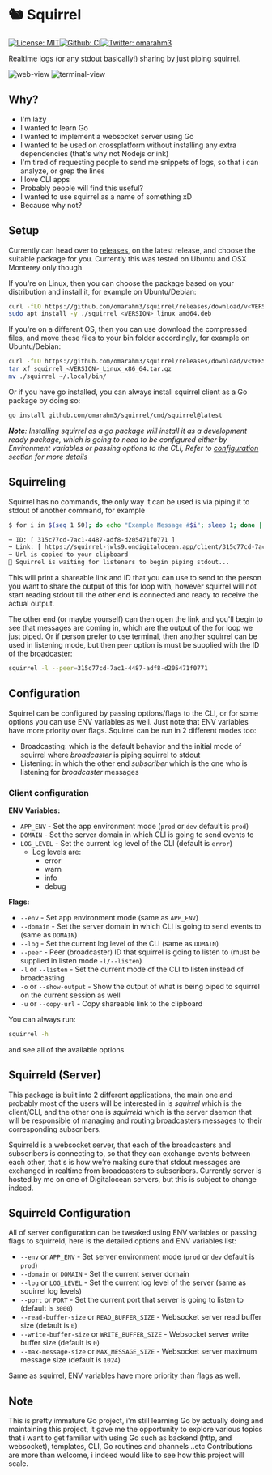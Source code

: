 # 🐿️ Squirrel
[![License: MIT](https://img.shields.io/badge/License-MIT-yellow.svg)](./LICENSE)[![Github: CI](https://img.shields.io/github/workflow/status/omarahm3/squirrel/CI/master)](https://github.com/omarahm3/squirrel/actions)[![Twitter: omarahm3](https://img.shields.io/twitter/follow/omarahm3.svg?style=social)](https://twitter.com/omarahm3)

Realtime logs (or any stdout basically!) sharing by just piping squirrel.

![web-view](https://user-images.githubusercontent.com/8606113/156921849-2ae60d76-be21-4271-adf3-fe20fd9a75f5.gif)
![terminal-view](https://user-images.githubusercontent.com/8606113/156922080-5e881e4c-6999-4f18-a04b-5454bba7965f.gif)

## Why?
- I'm lazy
- I wanted to learn Go
- I wanted to implement a websocket server using Go
- I wanted to be used on crossplatform without installing any extra dependencies (that's why not Nodejs or ink)
- I'm tired of requesting people to send me snippets of logs, so that i can analyze, or grep the lines
- I love CLI apps
- Probably people will find this useful?
- I wanted to use squirrel as a name of something xD
- Because why not?

## Setup
Currently can head over to [releases](https://github.com/omarahm3/squirrel/releases), on the latest release, and choose the suitable package for you. Currently this was tested on Ubuntu and OSX Monterey only though

If you're on Linux, then you can choose the package based on your distribution and install it, for example on Ubuntu/Debian:

```bash
curl -fLO https://github.com/omarahm3/squirrel/releases/download/v<VERSION>/squirrel_<VERSION>_linux_amd64.deb
sudo apt install -y ./squirrel_<VERSION>_linux_amd64.deb
```

If you're on a different OS, then you can use download the compressed files, and move these files to your bin folder accordingly, for example on Ubuntu/Debian:

```bash
curl -fLO https://github.com/omarahm3/squirrel/releases/download/v<VERSION>/squirrel_<VERSION>_Linux_x86_64.tar.gz
tar xf squirrel_<VERSION>_Linux_x86_64.tar.gz
mv ./squirrel ~/.local/bin/
```

Or if you have go installed, you can always install squirrel client as a Go package by doing so:

```bash
go install github.com/omarahm3/squirrel/cmd/squirrel@latest
```

***Note**: Installing squirrel as a go package will install it as a development ready package, which is going to need to be configured either by Environment variables or passing options to the CLI, Refer to [configuration](#Configuration) section for more details*

## Squirreling
Squirrel has no commands, the only way it can be used is via piping it to stdout of another command, for example 

```bash
$ for i in $(seq 1 50); do echo "Example Message #$i"; sleep 1; done | squirrel -o -u

➜ ID: [ 315c77cd-7ac1-4487-adf8-d205471f0771 ]
➜ Link: [ https://squirrel-jwls9.ondigitalocean.app/client/315c77cd-7ac1-4487-adf8-d205471f0771 ]
➜ Url is copied to your clipboard
📢 Squirrel is waiting for listeners to begin piping stdout...

```

This will print a shareable link and ID that you can use to send to the person you want to share the output of this for loop with, however squirrel will not start reading stdout till the other end is connected and ready to receive the actual output.

The other end (or maybe yourself) can then open the link and you'll begin to see that messages are coming in, which are the output of the for loop we just piped. Or if person prefer to use terminal, then another squirrel can be used in listening mode, but then `peer` option is must be supplied with the ID of the broadcaster:

```bash
squirrel -l --peer=315c77cd-7ac1-4487-adf8-d205471f0771
```

## Configuration
Squirrel can be configured by passing options/flags to the CLI, or for some options you can use ENV variables as well. Just note that ENV variables have more priority over flags.
Squirrel can be run in 2 different modes too:
- Broadcasting: which is the default behavior and the initial mode of squirrel where _broadcaster_ is piping squirrel to stdout
- Listening: in which the other end _subscriber_ which is the one who is listening for _broadcaster_ messages 

### Client configuration
**ENV Variables:**
- `APP_ENV` - Set the app environment mode (`prod` or `dev` default is `prod`)
- `DOMAIN` - Set the server domain in which CLI is going to send events to
- `LOG_LEVEL` - Set the current log level of the CLI (default is `error`)
	- Log levels are:
		- error
		- warn
		- info
		- debug

**Flags:**
- `--env` - Set app environment mode (same as `APP_ENV`)
- `--domain` - Set the server domain in which CLI is going to send events to (same as `DOMAIN`)
- `--log` - Set the current log level of the CLI (same as `DOMAIN`)
- `--peer` - Peer (broadcaster) ID that squirrel is going to listen to (must be supplied in listen mode `-l/--listen`)
- `-l` or `--listen` - Set the current mode of the CLI to listen instead of broadcasting
- `-o` or `--show-output` - Show the output of what is being piped to squirrel on the current session as well
- `-u` or `--copy-url` - Copy shareable link to the clipboard

You can always run:
```bash
squirrel -h
```
and see all of the available options

## Squirreld (Server)
This package is built into 2 different applications, the main one and probably most of the users will be interested in is _squirrel_ which is the client/CLI, and the other one is _squirreld_ which is the server daemon that will be responsible of managing and routing broadcasters messages to their corresponding subscribers.

Squirreld is a websocket server, that each of the broadcasters and subscribers is connecting to, so that they can exchange events between each other, that's is how we're making sure that stdout messages are exchanged in realtime from broadcasters to subscribers.
Currently server is hosted by me on one of Digitalocean servers, but this is subject to change indeed.

## Squirreld Configuration
All of server configuration can be tweaked using ENV variables or passing flags to squirreld, here is the detailed options and ENV variables list:
- `--env` or `APP_ENV` - Set server environment mode (`prod` or `dev` default is `prod`)
- `--domain` or `DOMAIN` - Set the current server domain
- `--log` or `LOG_LEVEL` - Set the current log level of the server (same as squirrel log levels)
- `--port` or `PORT` - Set the current port that server is going to listen to (default is `3000`)
- `--read-buffer-size` or `READ_BUFFER_SIZE` - Websocket server read buffer size (default is `0`)
- `--write-buffer-size` or `WRITE_BUFFER_SIZE` - Websocket server write buffer size (default is `0`)
- `--max-message-size` or `MAX_MESSAGE_SIZE` - Websocket server maximum message size (default is `1024`)

Same as squirrel, ENV variables have more priority than flags as well.

## Note
This is pretty immature Go project, i'm still learning Go by actually doing and maintaining this project, it gave me the opportunity to explore various topics that i want to get familiar with using Go such as backend (http, and websocket), templates, CLI, Go routines and channels ..etc
Contributions are more than welcome, i indeed would like to see how this project will scale.
